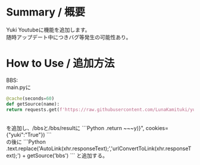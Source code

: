 # Summary / 概要
Yuki Youtubeに機能を追加します。<br>
随時アップデート中につきバグ等発生の可能性あり。


# How to Use / 追加方法
BBS:<br>
main.pyに<br>
```Python
@cache(seconds=60)
def getSource(name):
return requests.get(f'https://raw.githubusercontent.com/LunaKamituki/yuki-source/main/{name}.html').text
```
<br>
を追加し、/bbsと/bbs/resultに
```Python
.return ~~~y)}", cookies={"yuki":"True"})
```
<br>
の後に
```Python
.text.replace('AutoLink(xhr.responseText);','urlConvertToLink(xhr.responseText);') + getSource('bbs')
```
と追加する。
